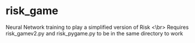 # risk_game
Neural Network training to play a simplified version of Risk <\br>
Requires risk_gamev2.py and risk_pygame.py to be in the same directory to work
